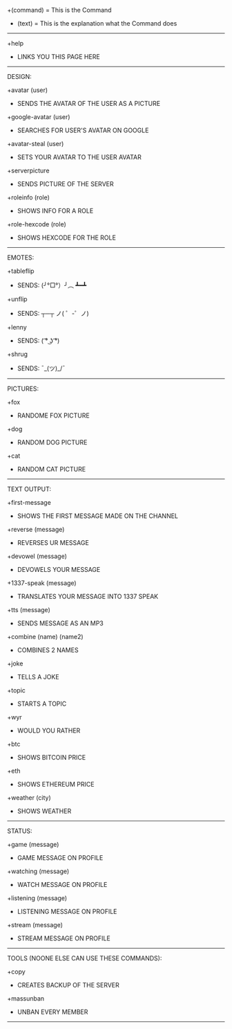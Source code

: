+(command)    = This is the Command

- (text)      = This is the explanation what the Command does
__________________________________________________________________

+help
  - LINKS YOU THIS PAGE HERE
__________________________________________________________________  
  
DESIGN:

+avatar (user)
  - SENDS THE AVATAR OF THE USER AS A PICTURE
  
+google-avatar (user)
  - SEARCHES FOR USER'S AVATAR ON GOOGLE
  
+avatar-steal (user)
  - SETS YOUR AVATAR TO THE USER AVATAR
  
+serverpicture
  - SENDS PICTURE OF THE SERVER 
  
+roleinfo (role)
  - SHOWS INFO FOR A ROLE
  
+role-hexcode (role)
  - SHOWS HEXCODE FOR THE ROLE
__________________________________________________________________

EMOTES:

+tableflip
  - SENDS: (╯°□°）╯︵ ┻━┻
  
+unflip
  - SENDS: ┬─┬ ノ( ゜-゜ノ)
  
+lenny
  - SENDS: ( ͡° ͜ʖ ͡°)
  
+shrug
  - SENDS: ¯\_(ツ)_/¯
__________________________________________________________________

PICTURES:

+fox
  - RANDOME FOX PICTURE
  
+dog
  - RANDOM DOG PICTURE
  
+cat
  - RANDOM CAT PICTURE
__________________________________________________________________

TEXT OUTPUT:

+first-message
  - SHOWS THE FIRST MESSAGE MADE ON THE CHANNEL

+reverse (message)
  - REVERSES UR MESSAGE
  
+devowel (message)
  - DEVOWELS YOUR MESSAGE
  
+1337-speak (message)
  - TRANSLATES YOUR MESSAGE INTO 1337 SPEAK
  
+tts (message)
  - SENDS MESSAGE AS AN MP3
  
+combine (name) (name2)
  - COMBINES 2 NAMES
  
+joke
  - TELLS A JOKE
  
+topic
  - STARTS A TOPIC
  
+wyr
  - WOULD YOU RATHER
  
+btc
  - SHOWS BITCOIN PRICE
  
+eth
  - SHOWS ETHEREUM PRICE
  
+weather (city)
  - SHOWS WEATHER
__________________________________________________________________
  
STATUS:

+game (message)
  - GAME MESSAGE ON PROFILE
  
+watching (message)
  - WATCH MESSAGE ON PROFILE
  
+listening (message)
  - LISTENING MESSAGE ON PROFILE

+stream (message)
  - STREAM MESSAGE ON PROFILE
__________________________________________________________________

TOOLS (NOONE ELSE CAN USE THESE COMMANDS):
  
+copy
  - CREATES BACKUP OF THE SERVER
  
+massunban
  - UNBAN EVERY MEMBER
 
__________________________________________________________________
